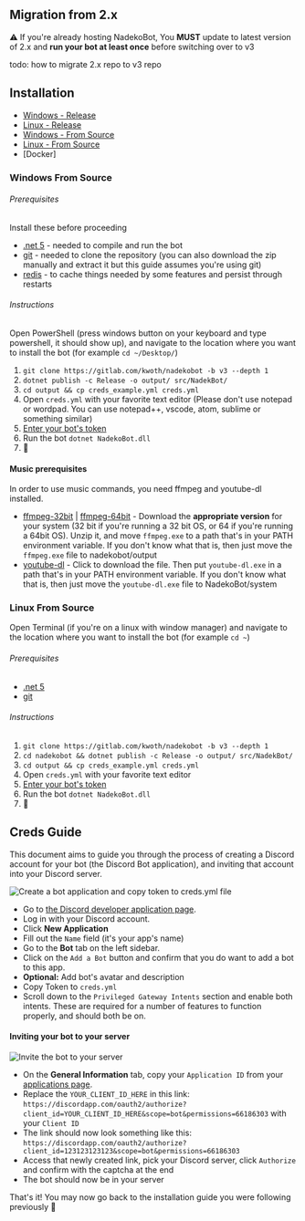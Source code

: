 ## Migration from 2.x 

⚠ If you're already hosting NadekoBot, You **MUST** update to latest version of 2.x and **run your bot at least once** before switching over to v3 

todo: how to migrate 2.x repo to v3 repo

## Installation

- [Windows - Release](#windows-release)
- [Linux - Release](#linux-release)
- [Windows - From Source ](#windows-from-source)
- [Linux - From Source](#linux-from-source)
- [Docker]

### Windows From Source

###### Prerequisites

Install these before proceeding
- [.net 5](https://dotnet.microsoft.com/download/dotnet/5.0)  - needed to compile and run the bot
- [git](https://git-scm.com/downloads) - needed to clone the repository (you can also download the zip manually and extract it but this guide assumes you're using git)
- [redis](https://github.com/MicrosoftArchive/redis/releases/download/win-3.0.504/Redis-x64-3.0.504.msi) - to cache things needed by some features and persist through restarts

###### Instructions

Open PowerShell (press windows button on your keyboard and type powershell, it should show up), and navigate to the location where you want to install the bot (for example `cd ~/Desktop/`)  

1. `git clone https://gitlab.com/kwoth/nadekobot -b v3 --depth 1`
3. `dotnet publish -c Release -o output/ src/NadekBot/`
4. `cd output && cp creds_example.yml creds.yml`
5. Open `creds.yml` with your favorite text editor (Please don't use notepad or wordpad. You can use notepad++, vscode, atom, sublime or something similar)
6. [Enter your bot's token](#creds-guide)
7. Run the bot `dotnet NadekoBot.dll` 
8. 🎉


#### Music prerequisites  
In order to use music commands, you need ffmpeg and youtube-dl installed.
- [ffmpeg-32bit] | [ffmpeg-64bit] - Download the **appropriate version** for your system (32 bit if you're running a 32 bit OS, or 64 if you're running a 64bit OS). Unzip it, and move `ffmpeg.exe` to a path that's in your PATH environment variable. If you don't know what that is, then just move the `ffmpeg.exe` file to nadekobot/output
- [youtube-dl] - Click to download the file. Then put `youtube-dl.exe` in a path that's in your PATH environment variable. If you don't know what that is, then just move the `youtube-dl.exe` file to NadekoBot/system

### Linux From Source

Open Terminal (if you're on a linux with window manager) and navigate to the location where you want to install the bot (for example `cd ~`)

###### Prerequisites

- [.net 5](https://dotnet.microsoft.com/download/dotnet/5.0)
- [git](https://git-scm.com/downloads)

###### Instructions

1. `git clone https://gitlab.com/kwoth/nadekobot -b v3 --depth 1`
2. `cd nadekobot && dotnet publish -c Release -o output/ src/NadekBot/`
3. `cd output && cp creds_example.yml creds.yml`
4. Open `creds.yml` with your favorite text editor
5. [Enter your bot's token](creds-guide)
6. Run the bot `dotnet NadekoBot.dll`
7. 🎉

## Creds Guide

This document aims to guide you through the process of creating a Discord account for your bot 
(the Discord Bot application), and inviting that account into your Discord server.

![Create a bot application and copy token to creds.yml file](https://cdn.nadeko.bot/tutorial/bot-creds-guide.gif)

- Go to [the Discord developer application page][DiscordApp].
- Log in with your Discord account.
- Click **New Application**
- Fill out the `Name` field (it's your app's name)
- Go to the **Bot** tab on the left sidebar.
- Click on the `Add a Bot` button and confirm that you do want to add a bot to this app.
- **Optional:** Add bot's avatar and description
- Copy Token to `creds.yml`
- Scroll down to the `Privileged Gateway Intents` section and enable both intents.
  These are required for a number of features to function properly, and should both be on.

#### Inviting your bot to your server    

![Invite the bot to your server](https://cdn.nadeko.bot/tutorial/bot-invite-guide.gif)

- On the **General Information** tab, copy your `Application ID` from your [applications page][DiscordApp].
- Replace the `YOUR_CLIENT_ID_HERE` in this link:
  `https://discordapp.com/oauth2/authorize?client_id=YOUR_CLIENT_ID_HERE&scope=bot&permissions=66186303` with your `Client ID`
- The link should now look something like this:
  `https://discordapp.com/oauth2/authorize?client_id=123123123123&scope=bot&permissions=66186303`
- Access that newly created link, pick your Discord server, click `Authorize` and confirm with the captcha at the end
- The bot should now be in your server

That's it! You may now go back to the installation guide you were following previously 🎉

[DiscordApp]: https://discordapp.com/developers/applications/me
[ffmpeg-32bit]: https://cdn.nadeko.bot/dl/ffmpeg-32.zip
[ffmpeg-64bit]: https://cdn.nadeko.bot/dl/ffmpeg-64.zip
[youtube-dl]: https://yt-dl.org/downloads/latest/youtube-dl.exe
[docs]: https://nadekobot.rtfd.io